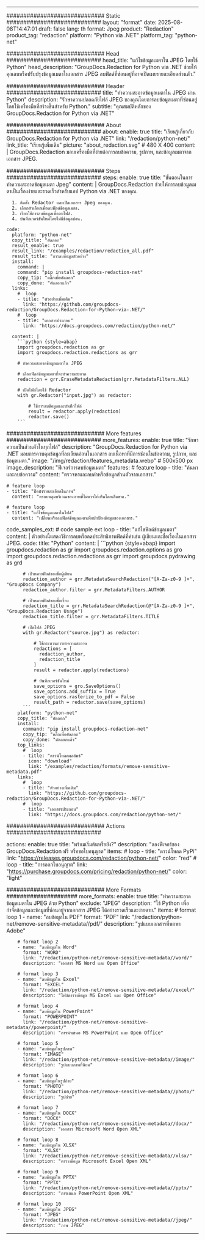 
---
############################# Static ############################
layout: "format"
date:  2025-08-08T14:47:01
draft: false
lang: th
format: Jpeg
product: "Redaction"
product_tag: "redaction"
platform: "Python via .NET"
platform_tag: "python-net"

############################# Head ############################
head_title: "แก้ไขข้อมูลเมตาใน JPEG โดยใช้ Python"
head_description: "GroupDocs.Redaction for Python via .NET ช่วยให้คุณลบหรือปรับปรุงข้อมูลเมตาในเอกสาร JPEG ลบฟิลด์ที่ซ่อนอยู่ที่อาจเปิดเผยรายละเอียดส่วนตัว."

############################# Header ############################
title: "ทำความสะอาดข้อมูลเมตาใน JPEG ผ่าน Python" 
description: "รักษาความปลอดภัยไฟล์ JPEG ของคุณโดยการลบข้อมูลเมตาที่ซ่อนอยู่โดยใช้เครื่องมือที่สร้างขึ้นสำหรับ Python."
subtitle: "คุณสมบัติหลักของ GroupDocs.Redaction for Python via .NET" 

############################# About ############################
about:
    enable: true
    title: "เรียนรู้เกี่ยวกับ GroupDocs.Redaction for Python via .NET"
    link: "/redaction/python-net/"
    link_title: "เรียนรู้เพิ่มเติม"
    picture: "about_redaction.svg" # 480 X 400
    content: |
       GroupDocs.Redaction มอบเครื่องมือที่ง่ายต่อการลบข้อความ, รูปภาพ, และข้อมูลเมตาจากเอกสาร JPEG.

############################# Steps ############################
steps:
    enable: true
    title: "ขั้นตอนในการทำความสะอาดข้อมูลเมตา Jpeg"
    content: |
      GroupDocs.Redaction ช่วยให้การลบข้อมูลเมตาเป็นเรื่องง่ายและรวดเร็วสำหรับแอป Python via .NET ของคุณ.
      
      1. ติดตั้ง Redactor และเปิดเอกสาร Jpeg ของคุณ.
      2. เลือกตัวเลือกเพื่อลบฟิลด์ข้อมูลเมตา.
      3. เรียกใช้การลบข้อมูลเพื่อลบไฟล์.
      4. บันทึกเวอร์ชันใหม่โดยไม่มีข้อมูลซ่อน.
   
    code:
      platform: "python-net"
      copy_title: "คัดลอก"
      result_enable: true
      result_link: "/examples/redaction/redaction_all.pdf"
      result_title: "การลบข้อมูลตัวอย่าง"
      install:
        command: |
        command: "pip install groupdocs-redaction-net"
        copy_tip: "คลิ๊กเพื่อคัดลอก"
        copy_done: "คัดลอกแล้ว"
      links:
        #  loop
        - title: "ตัวอย่างเพิ่มเติม"
          link: "https://github.com/groupdocs-redaction/GroupDocs.Redaction-for-Python-via-.NET/"
        #  loop
        - title: "เอกสารประกอบ"
          link: "https://docs.groupdocs.com/redaction/python-net/"
          
      content: |
        ```python {style=abap}
        import groupdocs.redaction as gr
        import groupdocs.redaction.redactions as grr

        # ทำความสะอาดข้อมูลเมตาใน JPEG

        # เลือกฟิลด์ข้อมูลเมตาที่จะทำความสะอาด
        redaction = grr.EraseMetadataRedaction(grr.MetadataFilters.ALL)

        # เปิดไฟล์โดยใช้ Redactor
        with gr.Redactor("input.jpg") as redactor:

            # ใช้การลบข้อมูลและบันทึกไฟล์
            result = redactor.apply(redaction)
            redactor.save()
        ```            


############################# More features ############################
more_features:
  enable: true
  title: "รักษาความเป็นส่วนตัวในทุกไฟล์"
  description: "GroupDocs.Redaction for Python via .NET มอบการควบคุมข้อมูลที่ละเอียดอ่อนในเอกสาร ลบเนื้อหาที่มีการซ่อนในข้อความ, รูปภาพ, และข้อมูลเมตา."
  image: "/img/redaction/features_metadata.webp" # 500x500 px
  image_description: "ฟีเจอร์การลบข้อมูลเมตา"
  features:
    # feature loop
    - title: "ค้นหาและลบข้อความ"
      content: "ตรวจหาและลบคำหรือข้อมูลส่วนตัวจากเอกสาร."

    # feature loop
    - title: "ปิดบังรายละเอียดในภาพ"
      content: "ครอบคลุมบริเวณของภาพที่ไม่ควรให้เห็นโดยเด็ดขาด."

    # feature loop
    - title: "แก้ไขข้อมูลเมตาในไฟล์"
      content: "เปลี่ยนหรือลบฟิลด์ข้อมูลเมตาเพื่อปกป้องข้อมูลของเอกสาร."
      
  code_samples_ext:
    # code sample ext loop
    - title: "แก้ไขฟิลด์ข้อมูลเมตา"
      content: |
        ตัวอย่างนี้แสดงวิธีการลบหรือลดประสิทธิภาพฟิลด์ที่ค่าเช่น ผู้เขียนและชื่อเรื่องในเอกสาร JPEG.
      code:
        title: "Python"
        content: |
          ```python {style=abap}
          import groupdocs.redaction as gr
          import groupdocs.redaction.options as gro
          import groupdocs.redaction.redactions as grr
          import groupdocs.pydrawing as grd

          # เป้าหมายฟิลด์ของชื่อผู้เขียน
          redaction_author = grr.MetadataSearchRedaction("[A-Za-z0-9 ]+", "GroupDocs Company")
          redaction_author.filter = grr.MetadataFilters.AUTHOR

          # เป้าหมายฟิลด์ของชื่อเรื่อง
          redaction_title = grr.MetadataSearchRedaction(@"[A-Za-z0-9 ]+", "GroupDocs.Redaction Usage")
          redaction_title.filter = grr.MetadataFilters.TITLE

          # เปิดไฟล์ JPEG
          with gr.Redactor("source.jpg") as redactor:

              # ใช้กระบวนการทำความสะอาด
              redactions = [
                redaction_author,
                redaction_title
              ]
              result = redactor.apply(redactions)

              # บันทึกเวอร์ชันใหม่
              save_options = gro.SaveOptions()
              save_options.add_suffix = True
              save_options.rasterize_to_pdf = False
              result_path = redactor.save(save_options)
          ```
        platform: "python-net"
        copy_title: "คัดลอก"
        install:
          command: "pip install groupdocs-redaction-net"
          copy_tip: "คลิ๊กเพื่อคัดลอก"
          copy_done: "คัดลอกแล้ว"
        top_links:
          #  loop
          - title: "ดาวน์โหลดผลลัพธ์"
            icon: "download"
            link: "/examples/redaction/formats/remove-sensitive-metadata.pdf"
        links:
          #  loop
          - title: "ตัวอย่างเพิ่มเติม"
            link: "https://github.com/groupdocs-redaction/GroupDocs.Redaction-for-Python-via-.NET/"
          #  loop
          - title: "เอกสารประกอบ"
            link: "https://docs.groupdocs.com/redaction/python-net/"


############################# Actions ############################

actions:
  enable: true
  title: "พร้อมเริ่มต้นหรือยัง?"
  description: "ลองฟีเจอร์ของ GroupDocs.Redaction ฟรี หรือขอใบอนุญาต"
  items:
    #  loop
    - title: "ดาวน์โหลด PyPi"
      link: "https://releases.groupdocs.com/redaction/python-net/"
      color: "red"
        #  loop
    - title: "การออกใบอนุญาต"
      link: "https://purchase.groupdocs.com/pricing/redaction/python-net/"
      color: "light"


############################# More Formats #####################
more_formats:
    enable: true
    title: "ทำความสะอาดข้อมูลเมตาใน JPEG ด้วย Python"
    exclude: "JPEG"
    description: "ใช้ Python เพื่อกำจัดข้อมูลและข้อมูลที่ซ่อนอยู่จากเอกสาร JPEG ได้อย่างรวดเร็วและง่ายดาย."
    items: 
        # format loop 1
        - name: "ลบข้อมูลใน PDF"
          format: "PDF"
          link: "/redaction/python-net/remove-sensitive-metadata//pdf/"
          description: "รูปแบบเอกสารที่พกพา Adobe"

        # format loop 2
        - name: "ลบข้อมูลใน Word"
          format: "WORD"
          link: "/redaction/python-net/remove-sensitive-metadata//word/"
          description: "เอกสาร MS Word และ Open Office"
          
        # format loop 3
        - name: "ลบข้อมูลใน Excel"
          format: "EXCEL"
          link: "/redaction/python-net/remove-sensitive-metadata//excel/"
          description: "ไฟล์ตารางข้อมูล MS Excel และ Open Office"

        # format loop 4
        - name: "ลบข้อมูลใน PowerPoint"
          format: "POWERPOINT"
          link: "/redaction/python-net/remove-sensitive-metadata//powerpoint/"
          description: "การนำเสนอ MS PowerPoint และ Open Office"

        # format loop 5
        - name: "ลบข้อมูลในรูปภาพ"
          format: "IMAGE"
          link: "/redaction/python-net/remove-sensitive-metadata//image/"
          description: "รูปแบบภาพที่นิยม"

        # format loop 6
        - name: "ลบข้อมูลในรูปถ่าย"
          format: "PHOTO"
          link: "/redaction/python-net/remove-sensitive-metadata//photo/"
          description: "รูปถ่าย"

        # format loop 7
        - name: "ลบข้อมูลใน DOCX"
          format: "DOCX"
          link: "/redaction/python-net/remove-sensitive-metadata//docx/"
          description: "เอกสาร Microsoft Word Open XML"
          
        # format loop 8
        - name: "ลบข้อมูลใน XLSX"
          format: "XLSX"
          link: "/redaction/python-net/remove-sensitive-metadata//xlsx/"
          description: "ตารางข้อมูล Microsoft Excel Open XML"
          
        # format loop 9
        - name: "ลบข้อมูลใน PPTX"
          format: "PPTX"
          link: "/redaction/python-net/remove-sensitive-metadata//pptx/"
          description: "การเสนอ PowerPoint Open XML"

        # format loop 10
        - name: "ลบข้อมูลใน JPEG"
          format: "JPEG"
          link: "/redaction/python-net/remove-sensitive-metadata//jpeg/"
          description: "ภาพ JPEG"


---
